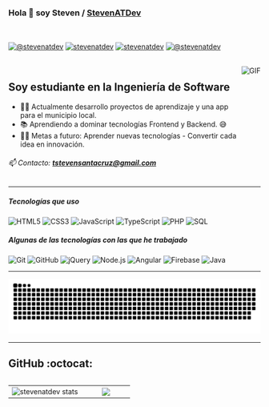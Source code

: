 ### Hola 👋 soy Steven / [StevenATDev](https://github.com/stevenatdev/stevenatdev)
<br>

<p align="left">
<a href="https://www.instagram.com/steven_re4lg/" target="_blank"><img align="center" src="https://img.shields.io/badge/Instagram-E4405F?style=for-the-badge&logo=instagram&logoColor=white" alt="@stevenatdev" /></a>
<a href="https://www.linkedin.com/in/steven-torres-70204b314/" target="_blank"><img align="center" src="https://img.shields.io/badge/LinkedIn-0077B5?style=for-the-badge&logo=linkedin&logoColor=white" alt="stevenatdev"/></a>
<a href="https://www.facebook.com/steven.santacruz.100" target="_blank"><img align="center" src="https://img.shields.io/badge/Facebook-1877F2?style=for-the-badge&logo=facebook&logoColor=white" alt="stevenatdev"  /></a>
<a href = "mailto:tstevensantacruz@gmail.com" target="_blank"><img align="center" src="https://img.shields.io/badge/Gmail-D14836?style=for-the-badge&logo=gmail&logoColor=white" alt="@stevenatdev"  /></a>
  </p>
<br>

<img align="right" alt="GIF" height="160px" src="https://media.giphy.com/media/Ah3zHH7hvsSB2/giphy.gif" />

## Soy estudiante en la Ingeniería de Software

- 👨‍💻 Actualmente desarrollo proyectos de aprendizaje y una app para el municipio local.
- 📚 Aprendiendo a dominar tecnologías Frontend y Backend. 😅
- 💪🏼 Metas a futuro: Aprender nuevas tecnologías - Convertir cada idea en innovación.

###### 📫 Contacto: **tstevensantacruz@gmail.com**

---

##### Tecnologías que uso

![HTML5](https://img.shields.io/badge/-HTML5-000000?style=flat&logo=html5)
![CSS3](https://img.shields.io/badge/-CSS-000000?style=flat&logo=css3)
![JavaScript](https://img.shields.io/badge/-JavaScript-000000?style=flat&logo=javascript)
![TypeScript](https://img.shields.io/badge/-TypeScript-000000?style=flat&logo=typescript)
![PHP](https://img.shields.io/badge/-PHP-000000?style=flat&logo=php)
![SQL](https://img.shields.io/badge/-SQL-000000?style=flat&logo=postgresql)

##### Algunas de las tecnologías con las que he trabajado

![Git](https://img.shields.io/badge/-Git-222222?style=flat&logo=git&logoColor=F05032)
![GitHub](https://img.shields.io/badge/-GitHub-222222?style=flat&logo=github&logoColor=181717)
![jQuery](https://img.shields.io/badge/-jQuery-222222?style=flat&logo=jQuery&logoColor=0769AD)
![Node.js](https://img.shields.io/badge/-Node.js-222222?style=flat&logo=node.js&logoColor=339933)
![Angular](https://img.shields.io/badge/-Angular-222222?style=flat&logo=angular&logoColor=DD0031)
![Firebase](https://img.shields.io/badge/Firebase-222222?style=flat-square&logo=firebase)
![Java](https://img.shields.io/badge/-Java-000000?style=flat&logo=java)
<br/>

---

<p align="center">
  <img  src="https://raw.githubusercontent.com/Elanza-48/Elanza-48/main/resources/img/github-contribution-grid-snake.svg"
    alt="example" />
</p>

---

<h2>GitHub :octocat:</h2>
<!--- stats & Trophy (start) -->
<p align="center">
  <!--- stats (start) -->
<table align="left">
<tr border="none">
<td width="60%" align="center">

<!--  <img  align="center"  src="https://github-readme-stats.vercel.app/api?username=unsimpledev&theme=dark&show_icons=true&count_private=true" />
  <br></br> -->
  <img alt="stevenatdev stats" src="https://github-readme-stats.vercel.app/api?username=stevenatdev&show_icons=true&theme=radical" />
</td>

<td width="40%" align="center">

  <img  align="center"  src="https://github-readme-stats.vercel.app/api/top-langs/?username=stevenatdev&hide_progress=true"/>

  </td>
</tr>
</table>
